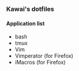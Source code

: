 ### Kawai's dotfiles

#### Application list

* bash
* tmux
* Vim
* Vimperator (for Firefox)
* iMacros (for Firefox)
